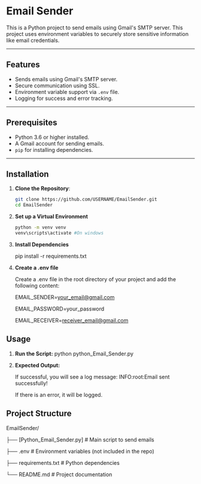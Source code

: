 
# Email Sender

This is a Python project to send emails using Gmail's SMTP server. This project uses environment variables to securely store sensitive information like email credentials.

---

## Features

- Sends emails using Gmail's SMTP server.
- Secure communication using SSL.
- Environment variable support via `.env` file.
- Logging for success and error tracking.

---

## Prerequisites

- Python 3.6 or higher installed.
- A Gmail account for sending emails.
- `pip` for installing dependencies.

---

## Installation

1. **Clone the Repository**:

   ```bash
   git clone https://github.com/USERNAME/EmailSender.git
   cd EmailSender
   ```

2. **Set up a Virtual Environment**

    ```bash
    python -m venv venv
    venv\scripts\activate #On windows

3. **Install Dependencies**

    pip install -r requirements.txt

4. **Create a .env file**

    Create a .env file in the root directory of your project and add the following content:

    EMAIL_SENDER=<your_email@gmail.com>

    EMAIL_PASSWORD=your_password
    
    EMAIL_RECEIVER=<receiver_email@gmail.com>

## Usage

1. **Run the Script:**
    python python_Email_Sender.py

2. **Expected Output:**

    If successful, you will see a log message: INFO:root:Email sent successfully!

    If there is an error, it will be logged.

## Project Structure

EmailSender/

├── [Python_Email_Sender.py]  # Main script to send emails

├── .env      # Environment variables (not included in the repo)

├── requirements.txt        # Python dependencies

└── README.md               # Project documentation
